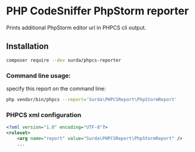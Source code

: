 # PHP CodeSniffer PhpStorm reporter

Prints additional PhpStorm editor url in PHPCS cli output.

## Installation
```bash
composer require --dev surda/phpcs-reporter
```

### Command line usage:
specify this report on the command line:

```bash
php vendor/bin/phpcs --report='Surda\PHPCSReport\PhpStormReport'
```

### PHPCS xml configuration
```xml
<?xml version="1.0" encoding="UTF-8"?>
<ruleset>
    <arg name="report" value="Surda\PHPCSReport\PhpStormReport" />
    ...
```